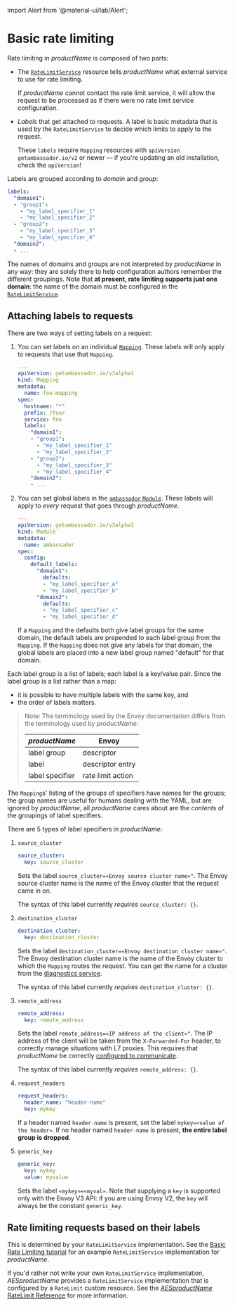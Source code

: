 import Alert from '@material-ui/lab/Alert';

# Basic rate limiting

Rate limiting in $productName$ is composed of two parts:

* The [`RateLimitService`] resource tells $productName$ what external service
  to use for rate limiting.

    <Alert severity="info">If $productName$ cannot contact the rate limit service, it will allow the request to be processed as if there were no rate limit service configuration.</Alert>

* _Labels_ that get attached to requests. A label is basic metadata that
  is used by the `RateLimitService` to decide which limits to apply to
  the request.

    <Alert severity="info">
      These <code>labels</code> require <code>Mapping</code> resources with <code>apiVersion</code>
      <code>getambassador.io/v2</code> or newer &mdash; if you're updating an old installation, check the
      <code>apiVersion</code>!
    </Alert>

Labels are grouped according to _domain_ and _group_:

```yaml
labels:
  "domain1":
  - "group1":
    - "my_label_specifier_1"
    - "my_label_specifier_2"
  - "group2":
    - "my_label_specifier_3"
    - "my_label_specifier_4"
  "domain2":
  - ...
```

The names of domains and groups are not interpreted by $productName$ in any way:
they are solely there to help configuration authors remember the different groupings.
Note that **at present, rate limiting supports just one domain**: the name of the
domain must be configured in the [`RateLimitService`].

[`RateLimitService`]: (../../../running/services/rate-limit-service)

## Attaching labels to requests

There are two ways of setting labels on a request:

1. You can set labels on an individual [`Mapping`](../mappings). These labels
   will only apply to requests that use that `Mapping`.

   ```yaml
   ---
   apiVersion: getambassador.io/v3alpha1
   kind: Mapping
   metadata:
     name: foo-mapping
   spec:
     hostname: "*"
     prefix: /foo/
     service: foo
     labels:
       "domain1":
       - "group1":
         - "my_label_specifier_1"
         - "my_label_specifier_2"
       - "group2":
         - "my_label_specifier_3"
         - "my_label_specifier_4"
       "domain2":
       - ...
   ```

2. You can set global labels in the [`ambassador` `Module`](../../running/ambassador).
   These labels will apply to _every_ request that goes through $productName$. 

   ```yaml
   ---
   apiVersion: getambassador.io/v3alpha1
   kind: Module
   metadata:
     name: ambassador
   spec:
     config:
       default_labels:
         "domain1":
           defaults:
           - "my_label_specifier_a"
           - "my_label_specifier_b"
         "domain2":
           defaults:
           - "my_label_specifier_c"
           - "my_label_specifier_d"
   ```

   If a `Mapping` and the defaults both give label groups for the same domain, the
   default labels are prepended to each label group from the `Mapping`. If the `Mapping`
   does not give any labels for that domain, the global labels are placed into a new
   label group named "default" for that domain.

Each label group is a list of labels; each label is a key/value pair. Since the label
group is a list rather than a map:
- it is possible to have multiple labels with the same key, and
- the order of labels matters.

> Note: The terminology used by the Envoy documentation differs from
> the terminology used by $productName$:
>
> | $productName$   | Envoy             |
> |-----------------|-------------------|
> | label group     | descriptor        |
> | label           | descriptor entry  |
> | label specifier | rate limit action |

The `Mapping`s' listing of the groups of specifiers have names for the
groups; the group names are useful for humans dealing with the YAML,
but are ignored by $productName$, all $productName$ cares about are the
*contents* of the groupings of label specifiers.

There are 5 types of label specifiers in $productName$:

<!-- This table is ordered the same way as the protobuf fields in
  `route_components.proto`.  There's also a 6th action:
  "header_value_match" (since Envoy 1.2), but $productName$ doesn't
  support it?  -->

1. `source_cluster`

    ```yaml
    source_cluster:
      key: source_cluster
    ```
    
    Sets the label `source_cluster=«Envoy source cluster name»"`. The Envoy 
    source cluster name is the name of the Envoy cluster that the request came
    in on.
    
    The syntax of this label currently _requires_ `source_cluster: {}`.

2. `destination_cluster`

    ```yaml
    destination_cluster: 
      key: destination_cluster
    ```
    
    Sets the label `destination_cluster=«Envoy destination cluster name»"`. The Envoy 
    destination cluster name is the name of the Envoy cluster to which the `Mapping`
    routes the request. You can get the name for a cluster from the
    [diagnostics service](../../diagnostics).
    
    The syntax of this label currently _requires_ `destination_cluster: {}`.

3. `remote_address`

    ```yaml
    remote_address: 
      key: remote_address
    ```
    
    Sets the label `remote_address=«IP address of the client»"`. The IP address of
    the client will be taken from the `X-Forwarded-For` header, to correctly manage
    situations with L7 proxies. This requires that $productName$ be correctly 
    [configured to communicate](../../../howtos/configure-communications).

    The syntax of this label currently _requires_ `remote_address: {}`.

4. `request_headers`

    ```yaml
    request_headers:
      header_name: "header-name"
      key: mykey
    ```
    
    If a header named `header-name` is present, set the label `mykey=«value of the header»`. 
    If no header named `header-name` is present, **the entire label group is dropped**.

5. `generic_key`

    ```yaml
    generic_key:
      key: mykey
      value: myvalue
    ```
    
    Sets the label `«mykey»=«myval»`. Note that supplying a `key` is supported only
    with the Envoy V3 API: if you are using Envoy V2, the `key` will always be the
    constant `generic_key`.

## Rate limiting requests based on their labels

This is determined by your `RateLimitService` implementation. See the
[Basic Rate Limiting tutorial](../../../howtos/rate-limiting-tutorial) for an
example `RateLimitService` implementation for $productName$.

If you'd rather not write your own `RateLimitService` implementation,
$AESproductName$ provides a `RateLimitService` implementation that is
configured by a `RateLimit` custom resource. See the
[$AESproductName$ RateLimit Reference](/docs/edge-stack/latest/topics/using/rate-limits/rate-limits/)
for more information.